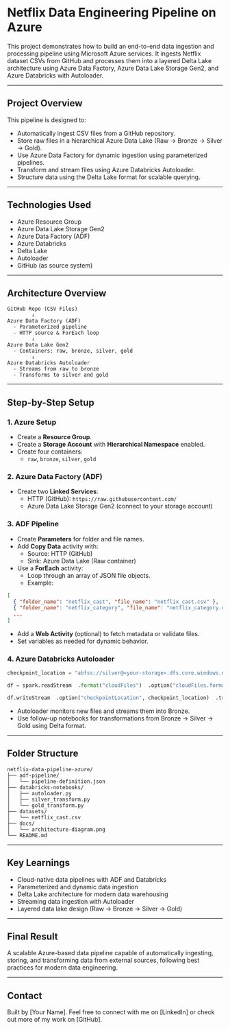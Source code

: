 
# Netflix Data Engineering Pipeline on Azure

This project demonstrates how to build an end-to-end data ingestion and processing pipeline using Microsoft Azure services. It ingests Netflix dataset CSVs from GitHub and processes them into a layered Delta Lake architecture using Azure Data Factory, Azure Data Lake Storage Gen2, and Azure Databricks with Autoloader.

---

## Project Overview

This pipeline is designed to:

- Automatically ingest CSV files from a GitHub repository.
- Store raw files in a hierarchical Azure Data Lake (Raw → Bronze → Silver → Gold).
- Use Azure Data Factory for dynamic ingestion using parameterized pipelines.
- Transform and stream files using Azure Databricks Autoloader.
- Structure data using the Delta Lake format for scalable querying.

---

## Technologies Used

- Azure Resource Group
- Azure Data Lake Storage Gen2
- Azure Data Factory (ADF)
- Azure Databricks
- Delta Lake
- Autoloader
- GitHub (as source system)

---

## Architecture Overview

```
GitHub Repo (CSV Files)
        ↓
Azure Data Factory (ADF)
  - Parameterized pipeline
  - HTTP source & ForEach loop
        ↓
Azure Data Lake Gen2
  - Containers: raw, bronze, silver, gold
        ↓
Azure Databricks Autoloader
  - Streams from raw to bronze
  - Transforms to silver and gold
```

---

## Step-by-Step Setup

### 1. Azure Setup

- Create a **Resource Group**.
- Create a **Storage Account** with **Hierarchical Namespace** enabled.
- Create four containers:
  - `raw`, `bronze`, `silver`, `gold`

### 2. Azure Data Factory (ADF)

- Create two **Linked Services**:
  - HTTP (GitHub): `https://raw.githubusercontent.com/`
  - Azure Data Lake Storage Gen2 (connect to your storage account)

### 3. ADF Pipeline

- Create **Parameters** for folder and file names.
- Add **Copy Data** activity with:
  - Source: HTTP (GitHub)
  - Sink: Azure Data Lake (Raw container)
- Use a **ForEach** activity:
  - Loop through an array of JSON file objects.
  - Example:

```json
[
  { "folder_name": "netflix_cast", "file_name": "netflix_cast.csv" },
  { "folder_name": "netflix_category", "file_name": "netflix_category.csv" },
  ...
]
```

- Add a **Web Activity** (optional) to fetch metadata or validate files.
- Set variables as needed for dynamic behavior.

### 4. Azure Databricks Autoloader

```python
checkpoint_location = "abfss://silver@<your-storage>.dfs.core.windows.net/checkpoint"

df = spark.readStream  .format("cloudFiles")  .option("cloudFiles.format", "csv")  .option("cloudFiles.schemaLocation", checkpoint_location)  .load("abfss://raw@<your-storage>.dfs.core.windows.net")

df.writeStream  .option("checkpointLocation", checkpoint_location)  .trigger(processingTime='10 seconds')  .start("abfss://bronze@<your-storage>.dfs.core.windows.net/netflix_titles")
```

- Autoloader monitors new files and streams them into Bronze.
- Use follow-up notebooks for transformations from Bronze → Silver → Gold using Delta format.

---

## Folder Structure

```
netflix-data-pipeline-azure/
├── adf-pipeline/
│   └── pipeline-definition.json
├── databricks-notebooks/
│   ├── autoloader.py
│   ├── silver_transform.py
│   └── gold_transform.py
├── datasets/
│   └── netflix_cast.csv
├── docs/
│   └── architecture-diagram.png
└── README.md
```

---

## Key Learnings

- Cloud-native data pipelines with ADF and Databricks
- Parameterized and dynamic data ingestion
- Delta Lake architecture for modern data warehousing
- Streaming data ingestion with Autoloader
- Layered data lake design (Raw → Bronze → Silver → Gold)

---

## Final Result

A scalable Azure-based data pipeline capable of automatically ingesting, storing, and transforming data from external sources, following best practices for modern data engineering.

---

## Contact

Built by [Your Name]. Feel free to connect with me on [LinkedIn] or check out more of my work on [GitHub].
